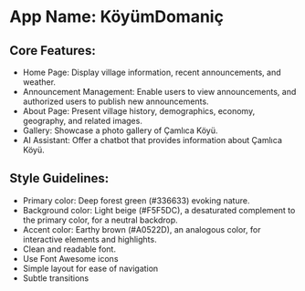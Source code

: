 # **App Name**: KöyümDomaniç

## Core Features:

- Home Page: Display village information, recent announcements, and weather.
- Announcement Management: Enable users to view announcements, and authorized users to publish new announcements.
- About Page: Present village history, demographics, economy, geography, and related images.
- Gallery: Showcase a photo gallery of Çamlıca Köyü.
- AI Assistant: Offer a chatbot that provides information about Çamlıca Köyü.

## Style Guidelines:

- Primary color: Deep forest green (#336633) evoking nature.
- Background color: Light beige (#F5F5DC), a desaturated complement to the primary color, for a neutral backdrop.
- Accent color: Earthy brown (#A0522D), an analogous color, for interactive elements and highlights.
- Clean and readable font.
- Use Font Awesome icons
- Simple layout for ease of navigation
- Subtle transitions